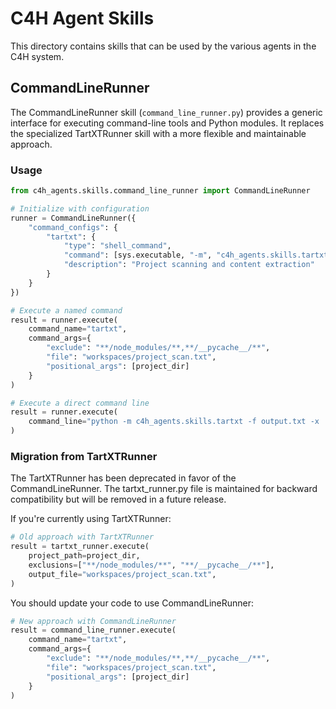 # C4H Agent Skills

This directory contains skills that can be used by the various agents in the C4H system.

## CommandLineRunner

The CommandLineRunner skill (`command_line_runner.py`) provides a generic interface for executing command-line tools and Python modules. It replaces the specialized TartXTRunner skill with a more flexible and maintainable approach.

### Usage

```python
from c4h_agents.skills.command_line_runner import CommandLineRunner

# Initialize with configuration
runner = CommandLineRunner({
    "command_configs": {
        "tartxt": {
            "type": "shell_command",
            "command": [sys.executable, "-m", "c4h_agents.skills.tartxt"],
            "description": "Project scanning and content extraction"
        }
    }
})

# Execute a named command
result = runner.execute(
    command_name="tartxt",
    command_args={
        "exclude": "**/node_modules/**,**/__pycache__/**",
        "file": "workspaces/project_scan.txt",
        "positional_args": [project_dir]
    }
)

# Execute a direct command line
result = runner.execute(
    command_line="python -m c4h_agents.skills.tartxt -f output.txt -x '*.pyc' /path/to/project"
)
```

### Migration from TartXTRunner

The TartXTRunner has been deprecated in favor of the CommandLineRunner. The tartxt_runner.py file is maintained for backward compatibility but will be removed in a future release.

If you're currently using TartXTRunner:

```python
# Old approach with TartXTRunner
result = tartxt_runner.execute(
    project_path=project_dir,
    exclusions=["**/node_modules/**", "**/__pycache__/**"],
    output_file="workspaces/project_scan.txt",
)
```

You should update your code to use CommandLineRunner:

```python
# New approach with CommandLineRunner
result = command_line_runner.execute(
    command_name="tartxt",
    command_args={
        "exclude": "**/node_modules/**,**/__pycache__/**",
        "file": "workspaces/project_scan.txt",
        "positional_args": [project_dir]
    }
)
```